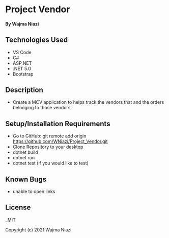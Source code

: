# Project Vendor 

#### By Wajma Niazi

#### 

## Technologies Used

* VS Code
* C# 
*  ASP.NET
* .NET 5.0
* Bootstrap


## Description
* Create a MCV application to helps track the vendors that and the orders belonging to those vendors.  
## Setup/Installation Requirements
 
* Go to GitHub: git remote add origin https://github.com/WNiazi/Project_Vendor.git
* Clone Repository to your desktop
* dotnet build 
* dotnet run
* dotnet test (if you would like to test)

## Known Bugs
* unable to open links  

## License

_MIT

Copyright (c) 2021 Wajma Niazi